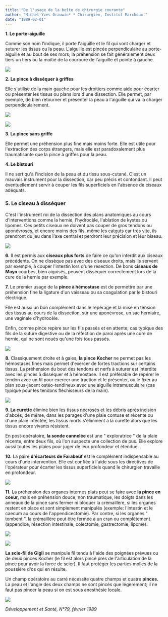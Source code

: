 ```yaml
---
title: "De l'usage de la boîte de chirurgie courante"
author: "Michel-Yves Grauwin* * Chirurgien, Institut Marchoux."
date: "1989-02-01"
---
```


**1. Le porte-aiguille**

Comme son nom l'indique, il porte l'aiguille et le fil qui vont charger et suturer les tissus ou la peau. L'aiguille est pincée perpendiculaire au porte-aiguille et au bout de ses mors; la préhension se fait généralement deux tiers un tiers ou la moitié de la courbure de l'aiguille et pointe à gauche.

![](i364-1.jpg)

**2. La pince à disséquer à griffes**

Elle s'utilise de la main gauche pour les droitiers comme aide pour écarter ou présenter les tissus ou plans lors d'une dissection. Elle permet, par exemple, de bien retourner et présenter la peau à l'aiguille qui va la charger perpendiculairement.

![](i364-2.jpg)

![](i364-3.jpg)

**3. La pince sans griffe**

Elle permet une préhension plus fine mais moins forte. Elle est utile pour l'extraction des corps étrangers, mais elle est paradoxalement plus traumatisante que la pince à griffes pour la peau.

**4. Le bistouri**

Il ne sert qu'à l'incision de la peau et du tissu sous-cutané. C'est un mauvais instrument pour la dissection, car peu précis et contondant. Il peut éventuellement servir à couper les fils superficiels en l'absence de ciseaux adéquats.

### 5. Le ciseau à disséquer

C'est l'instrument roi de la dissection des plans anatomiques au cours d'interventions comme la hernie, l'hydrocèle, l'ablation de kystes ou lipomes. Ces petits ciseaux ne doivent pas couper de gros tendons ou aponévroses, et encore moins des fils, même les catguts car très vite, ils prendront du jeu dans l'axe central et perdront leur précision et leur biseau.

![](i364-4.jpg)

**6.** Il est permis aux **ciseaux plus forts** de faire ce qu'on interdit aux ciseaux précédents. On ne dissèque pas avec des ciseaux droits, mais ils servent par exemple, à couper l'intestin lors d'une résection. De bons **ciseaux de Mayo** courbes, bien aiguisés, peuvent disséquer correctement lors de la cure de la hernie par exemple.

**7.** Le premier usage de la **pince à hémostase** est de permettre par une préhension fine la ligature d'un vaisseau ou sa coagulation par le bistouri électrique.

Elle est aussi un bon complément dans le repérage et la mise en tension des tissus au cours de la dissection, sur une aponévrose, un sac herniaire, une vaginale d'hydrocèle.

Enfin, comme pince repère sur les fils passés et en attente; cas typique des fils de la suture digestive ou de la réfection de paroi après une cure de hernie, qui ne sont noués qu'une fois tous passés.

![](i364-5.jpg)

**8.** Classiquement droite et à gaies, **la pince** **Kocher** ne permet pas les hémostases fines mais permet d'exercer de fortes tractions sur certains tissus. La préhension du bout des tendons et nerfs à suturer est interdite avec les pinces à disséquer et à hémostase. Il est préférable de repérer le tendon avec un fil pour exercer une traction et le présenter, ou le fixer au plan sous-jacent ostéo-tendineux avec une aiguille intramusculaire (cas typique pour les tendons fléchisseurs de la main).

![](i364-6.jpg)

**9. La curette** élimine bien les tissus nécrosés et les débris après incision d'abcès; de même, dans les parages d'une plaie contuse et récente ou d'une plaie infectée, les tissus morts s'éliminent à la curette alors que les tissus encore vivants résistent.

En post-opératoire, **la sonde cannelée** est une " exploratrice " de la plaie récente, entre deux fils, où l'on suspecte une collection de pus. Elle explore aussi toutes les plaies pour juger de leur profondeur et étendue.

**10.** La paire **d'écarteurs de Farabeuf** est le complément indispensable au cours d'une intervention. Elle est confiée à l'aide sous les directives de l'opérateur pour écarter les tissus superficiels quand le chirurgien travaille en profondeur.

![](i364-7.jpg)

**11.** La préhension des organes internes plats peut se faire avec **la pince en coeur,** mais en préhension douce, non traumatique, les doigts dans les anneaux de la pince sans fermer ni bloquer la crémaillère, si les organes restent en place et sont simplement manipulés (exemple: l'intestin et le caecum au cours de l'appendicectomie). Par contre, si les organes " tombent ", la crémaillère peut être fermée à un cran ou complètement (appendice, résection intestinale, colectomie, gastrectomie, lipome).

![](i364-8.jpg)

![](i364-9.jpg)

**La scie-fil de Gigli** se manipule fil tendu à l'aide des poignées prévues ou de deux pinces Kocher (le fil est alors pincé près de l'articulation de la pince pour avoir la force de scier). Il faut protéger les parties molles de la poussière d'os qui en résulte.

Un champ opératoire au carré nécessite quatre champs et quatre **pinces.** La peau et l'angle des deux champs ne sont pincés que légèrement; il ne faut pas pincer la peau si on est sous anesthésie locale.

![](i364-10.jpg)

*Développement et Santé, N°79, février 1989*
